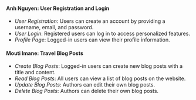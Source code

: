 #### Anh Nguyen: User Registration and Login
- *User Registration*: Users can create an account by providing a username, email, and password.
- *User Login*: Registered users can log in to access personalized features.
- *Profile Page*: Logged-in users can view their profile information.

#### Mouti Imane: Travel Blog Posts
- *Create Blog Posts*: Logged-in users can create new blog posts with a title and content.
- *Read Blog Posts*: All users can view a list of blog posts on the website.
- *Update Blog Posts*: Authors can edit their own blog posts.
- *Delete Blog Posts*: Authors can delete their own blog posts.
